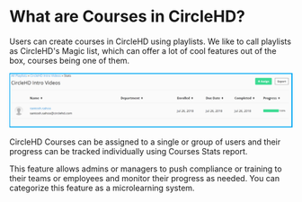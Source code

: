 # What are Courses in CircleHD?

Users can create courses in CircleHD using playlists. We like to call playlists as CircleHD's Magic list, which can offer a lot of cool features out of the box, courses being one of them.

![](../.gitbook/assets/lessons-stats.png)

CircleHD Courses can be assigned to a single or group of users and their progress can be tracked individually using Courses Stats report. 

This feature allows admins or managers to push compliance or training to their teams or employees and monitor their progress as needed. You can categorize this feature as a microlearning system.

